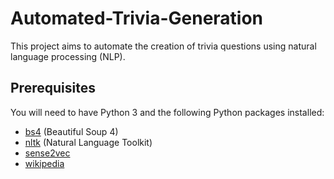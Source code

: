 # Automated-Trivia-Generation
This project aims to automate the creation of trivia questions using natural language processing (NLP).

## Prerequisites
You will need to have Python 3 and the following Python packages installed:
* [bs4](https://www.crummy.com/software/BeautifulSoup/) (Beautiful Soup 4)
* [nltk](https://www.nltk.org/) (Natural Language Toolkit)
* [sense2vec](https://github.com/explosion/sense2vec#pretrained-vectors)
* [wikipedia](https://github.com/goldsmith/Wikipedia)
